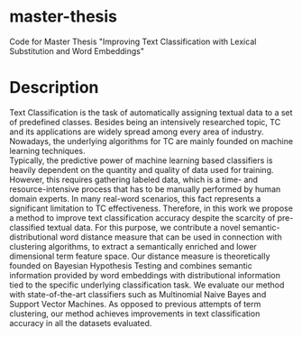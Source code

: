 # master-thesis
Code for Master Thesis "Improving Text Classification with Lexical Substitution and Word Embeddings"

# Description

Text Classification  is the task of automatically assigning textual data to a set of predefined classes.
Besides being an intensively researched topic, TC and its applications are widely spread among every area of industry.
Nowadays, the underlying algorithms for TC are mainly founded on machine learning techniques.  
Typically, the predictive power of machine learning based classifiers is heavily dependent on the quantity and quality of data 
used for training. 
However, this requires gathering labeled data, which is a time- and resource-intensive process that has to be manually performed 
by human domain experts.
In many real-word scenarios, this fact represents a significant limitation to TC effectiveness. 
Therefore, in this work we propose a method to improve text classification accuracy despite the scarcity of pre-classified textual data. 
For this purpose, we contribute a novel semantic-distributional word distance measure that can be used in connection with clustering algorithms, 
to extract a semantically enriched and lower dimensional term feature space. Our distance measure is theoretically founded on
Bayesian Hypothesis Testing and combines semantic information provided by word embeddings
with distributional information tied to the specific underlying classification task. We evaluate our method with state-of-the-art 
classifiers such as Multinomial Naive Bayes and Support Vector Machines. As opposed to previous 
attempts of term clustering, our method achieves improvements 
in text classification accuracy in all the datasets evaluated. 
